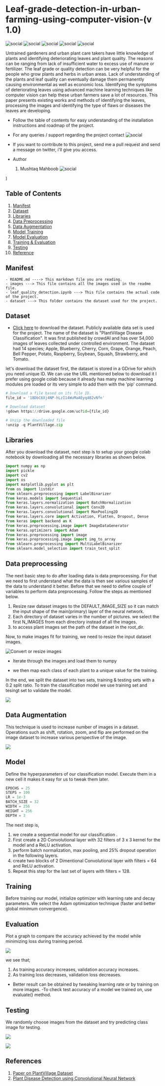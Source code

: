 # Leaf-grade-detection-in-urban-farming-using-computer-vision-(v 1.0)
![social](https://img.shields.io/github/followers/mushtaqmahboob?style=social)  ![social](https://img.shields.io/twitter/follow/mushtaqakram?style=social)  ![social](https://img.shields.io/github/repo-size/mushtaqmahboob/Leaf-grade-detection-in-urban-farming-using-computer-vision)  ![social](https://img.shields.io/github/issues/mushtaqmahboob/Leaf-grade-detection-in-urban-farming-using-computer-vision)  ![social](https://img.shields.io/github/forks/mushtaqmahboob/Leaf-grade-detection-in-urban-farming-using-computer-vision)

Untrained gardeners and urban plant care takers have little knowledge of plants and identifying deteriorating leaves and plant quality. The reasons can be ranging from lack of insufficient water to excess use of manure or fertilizer. The leaf grade or quality detection can be very helpful for the people who grow plants and herbs in urban areas. Lack of understanding of the plants and leaf quality can eventually damage them permanently causing environmental as well as economic loss. Identifying the symptoms of deteriorating leaves using advanced machine learning techniques like computer vision can help these urban farmers save a lot of resources. This paper presents existing works and methods of identifying the leaves, processing the images and identifying the type of flaws or diseases the leaves are developing.

- Follow the table of contents for easy understanding of the installation instructions and roadmap of the project.
- For any queries / support regarding the project contact   ![social](https://img.shields.io/twitter/follow/mushtaqakram?style=social)
- If you want to contribute to this project, send me a pull request and send a message on twitter, i'll give you access.

- Author
   1. Mushtaq Mahboob ![social](https://img.shields.io/twitter/follow/mushtaqakram?style=social)
  
)  

## Table of Contents

1. [Manifest](#manifest)
2. [Dataset](#dataset)
3. [Libraries](#Libraries)
4. [Data Preprocessing](#Data-preprocessing)
5. [Data Augmentation](#Data-Augmentation)
6. [Model Training](#Model-Training)
7. [Model Evaluation](#Model-evaluation)
8. [Training & Evaluation](#Training)
9. [Testing](#Testing)
10. [Reference](#References)

## Manifest

```
- README.md ----> This markdown file you are reading.
- images ---> This file contains all the images used in the readme file.
- leaf_quality_detection.ipynb ---> This file contains the actual code of the project.
- dataset ---> This folder contains the dataset used for the project.
```

## Dataset

- [Click here](https://drive.google.com/uc?id=18DbC6Xj4NP-hLzI14WuMaAEyq482vNfn) to download the dataset.
Publicly available data set is used for the project. The name of the dataset is "PlantVillage Disease Classification".
It was first published by crowdAI and has over 54,000 images of leaves collected under controlled environment. 
The dataset had 14 species; Apple, Blueberry, Cherry, Corn, Grape, Orange, Peach, Bell Pepper, Potato, Raspberry, Soybean, Squash, Strawberry, and Tomato.

let's download the dataset first, the dataset is stored in a GDrive for which you need unique ID. We can use the URL mentioned below to download it
I prefer using google colab because it already has many machine learning modules pre loaded or its very simple to add them with the 'pip' command.



```py
# Download a file based on its file ID.
file_id = '18DbC6Xj4NP-hLzI14WuMaAEyq482vNfn'

# Download dataset
!gdown https://drive.google.com/uc?id={file_id}

# Unzip the downloaded file
!unzip -q PlantVillage.zip

```

## Libraries
After you download the dataset, next step is to setup your google colab notebook 
by downloading all the necessary libraries as shown below.

```py
import numpy as np
import pickle
import cv2
import os
import matplotlib.pyplot as plt
from os import listdir
from sklearn.preprocessing import LabelBinarizer
from keras.models import Sequential
from keras.layers.normalization import BatchNormalization
from keras.layers.convolutional import Conv2D
from keras.layers.convolutional import MaxPooling2D
from keras.layers.core import Activation, Flatten, Dropout, Dense
from keras import backend as K
from keras.preprocessing.image import ImageDataGenerator
from keras.optimizers import Adam
from keras.preprocessing import image
from keras.preprocessing.image import img_to_array
from sklearn.preprocessing import MultiLabelBinarizer
from sklearn.model_selection import train_test_split

```

## Data preprocessing
The next basic step to do after loading data is data preprocessing. For that we need to first understand what the data is then see various samples of the data to understand it better. Before that we need to define couple of variables to perform data preprocessing. Follow the steps as mentioned below.


1. Resize raw dataset images to the DEFAULT_IMAGE_SIZE so it can match the input shape of the main(primary) layer of the neural network.
2. Each directory of dataset varies in the number of pictures. we select the first N_IMAGES from each directory instead of all the images.
3. to access plant images set the path of the dataset in the root_dir.

Now, to make images fit for training, we need to resize the input dataset images.

![Convert or resize images](images/4.JPG)

- Iterate through the images and load them to numpy


- we then map each class of each plant to a unique value for the training.

In the end, we split the dataset into two sets, training & testing sets with a 0.2 split ratio. 
To train the classification model we use training set and tesingt set to validate the model.

![](images/8.JPG)

## Data Augmentation

This technique is used to increase number of images in a dataset. Operations such as shift, rotation, zoom, and flip are performed on the image dataset to increase various perspective of the image.

![](images/7.JPG)

## Model

Define the hyperparameters of our classification model. Execute them in a new cell it makes it easy for us to tweak them later.

```py
EPOCHS = 25
STEPS = 100
LR = 1e-3
BATCH_SIZE = 32
WIDTH = 256
HEIGHT = 256
DEPTH = 3

```

The next step is, 
1. we create a sequential model for our classification . 
2. First create a 2D Convolutional layer with 32 filters of 3 x 3 kernel for the model and a ReLU activation. 
3. perform batch normalization, max pooling, and 25% dropout operation in the following layers.
4. create two blocks of 2 Dimentional Convolutional layer with filters = 64 and ReLU activation.
5.  Repeat this step for the last set of layers with filters = 128.


## Training

Before training our model, initialize optimizer with learning rate and decay parameters. 
We select the Adam optimization technique (faster and better global minimum convergence).

## Evaluation
Plot a graph to compare the accuracy achieved by the model while minimizing loss during training period.

![](images/12.JPG)

we see that;
1. As training accuracy increases, validation accuracy increases. 
2. As training loss decreases, validation loss decreases.
- Better result can be obtained by tweaking learning rate or by training on more images.
-To check test accuracy of a model we trained on, use evaluate() method.

## Testing

We randomly choose images from the dataset and try predicting class image for testing.

![](images/13.JPG)

![](images/14.JPG)

## References

1. [Paper on PlantVillage Dataset](https://arxiv.org/abs/1511.08060)
2. [Plant Disease Detection using Convolutional Neural Network](https://towardsdatascience.com/plant-ai-plant-disease-detection-using-convolutional-neural-network-9b58a96f2289)



